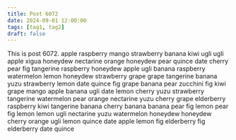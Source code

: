 ```yaml
---
title: Post 6072
date: 2024-09-01 12:00:00
tags: [tag1, tag2]
draft: false
---
```

This is post 6072.
apple
raspberry
mango
strawberry
banana
kiwi
ugli
ugli
apple
xigua
honeydew
nectarine
orange
honeydew
pear
quince
date
cherry
pear
fig
tangerine
raspberry
honeydew
apple
ugli
banana
raspberry
watermelon
lemon
honeydew
strawberry
grape
grape
tangerine
banana
yuzu
strawberry
lemon
date
quince
fig
grape
banana
pear
zucchini
fig
kiwi
grape
mango
apple
banana
ugli
date
lemon
cherry
yuzu
strawberry
tangerine
watermelon
pear
orange
nectarine
yuzu
cherry
grape
elderberry
raspberry
kiwi
tangerine
banana
cherry
banana
banana
pear
fig
lemon
pear
fig
lemon
lemon
ugli
nectarine
yuzu
watermelon
honeydew
honeydew
cherry
orange
ugli
lemon
quince
date
apple
lemon
fig
elderberry
fig
elderberry
date
quince
